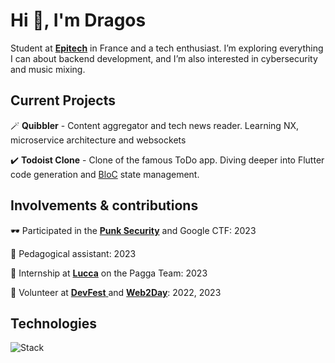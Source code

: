<h1>Hi 👋, I'm Dragos</h1>

Student at [**Epitech**](https://www.epitech.eu/ "**Epitech**") in France and a tech enthusiast.
I’m exploring everything I can about backend development, and I’m also interested in cybersecurity and music mixing.

## Current Projects
🪄 **Quibbler** - Content aggregator and tech news reader. Learning NX, microservice architecture and websockets

✔️ **Todoist Clone** - Clone of the famous ToDo app. Diving deeper into Flutter code generation and [BloC](https://bloclibrary.dev/ "BloC") state management.

## Involvements & contributions
🕶️ Participated in the [**Punk Security**](https://punksecurity.co.uk/ "**Punk Security**") and Google CTF: 2023

📖 Pedagogical assistant: 2023

💸 Internship at [**Lucca**](https://www.lucca-software.com/ "Lucca") on the Pagga Team: 2023

🥳 Volunteer at [**DevFest** ](https://devfest2024.gdgnantes.com/en/ "**DevFest** ") and [**Web2Day**](https://2023.web2day.co/en/ "**Web2Day**"): 2022, 2023

## Technologies
![Stack](https://skillicons.dev/icons?i=c,cpp,py,ts,next,angular,tailwind,nest,mongodb,postgres,flutter,dart)


